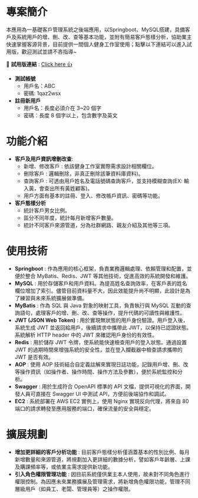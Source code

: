 # 專案簡介
本應用為一基礎客戶管理系統之後端應用，以Springboot、MySQL搭建，具備客戶及系統用戶的增、刪、改、查等基本功能，並附有簡易客戶態樣分析，協助業主快速掌握客源背景，目前提供一間個人健身工作室使用；點擊以下連結可以進入試用版，歡迎測試並請不吝指導~

🔗 **試用版連結** : <a href="https://seanhuang110633.github.io/ManageSystem_Frontend_Demo/" target="_blank" rel="noopener noreferrer"> Click here 👍</a>

+ **測試帳號**
  + 用戶名：ABC
  + 密碼: 1qaz2wsx
+ **註冊新用戶**
  + 用戶名：長度必須介在 3~20 個字
  + 密碼：長度 8 個字以上，包含數字及英文

# 功能介紹
+ **客戶及用戶資訊增刪改查**:
  +  新增、修改客戶 : 依該健身工作室實際需求設計相關欄位。
  +  刪除客戶 : 邏輯刪除，非真正刪除該筆資料庫資料)。
  +  查詢客戶 : 可透由用戶姓名及電話號碼查詢客戶，並支持模糊查詢(EX: 輸入黃，會查出所有黃姓顧客)。
  +  用戶方面有基本的註冊、登入、修改帳戶資訊、密碼等功能。
+ **客戶態樣分析** 
  + 統計客戶男女比例。
  + 區分不同年度，統計每月新增客戶數量。
  + 統計不同客戶來源管道，分為社群網路、親友介紹及其他等三項。
# 使用技術
+ **Springboot** : 作為應用的核心框架，負責業務邏輯處理、依賴管理和配置，並便於整合 MyBatis、Redis、JWT 等其他技術，促進高效的系統開發和維護。
+ **MySQL** : 用於存儲客戶和用戶資料。為提高姓名查詢效率，在客戶表的姓名欄位增加了索引。儘管目前資料量不大，因此效能提升尚不明顯，此設計是為了練習與未來系統擴展做準備。
+ **MyBatis** : 作為 SQL 與 Java 對象的映射工具，負責執行與 MySQL 互動的查詢語句，處理客戶的增、刪、改、查等操作，提升代碼的可讀性與維護性。
+ **JWT (JSON Web Token)** : 用於實現無狀態的用戶身份驗證。用戶登入後，系統生成 JWT 並返回給用戶，後續請求中攜帶此 JWT，以保持已認證狀態。系統解析 HTTP header 中的 JWT 來確認用戶身份的有效性。
+ **Redis** : 用於儲存 JWT 令牌，使系統能快速檢查用戶的登入狀態。通過設置 JWT 的過期時間來增強系統的安全性，並在登入攔截器中檢查請求攜帶的 JWT 是否有效。
+ **AOP** : 使用 AOP 技術結合自定義註解來實現日誌功能，記錄用戶增、刪、改等操作資訊（如操作者、操作時間、操作方法及參數），便於系統監控和分析。
+ **Swagger** : 用於生成符合 OpenAPI 標準的 API 文檔，提供可視化的界面，開發人員可直接在 Swagger UI 中測試 API，方便前後端協作和調試。
+ **EC2** : 系統部署在 AWS EC2 實例上，使用 Nginx 實現反向代理，將來自 80 端口的請求轉發至應用服務的端口，確保流量的安全與穩定。
# 擴展規劃
+ **增加更詳細的客戶分析功能** : 目前客戶態樣分析僅涵蓋基本的性別比例、每月新增數量和來源管道，將規劃加入更詳細的數據分析，譬如客戶年齡層、上課及購課頻率等，或依業主需求提供新功能。 
+ **引入角色權限管理功能** : 因目前系統僅供業主本人使用，故未對不同角色進行權限控制。為因應未來業務擴展及管理需求，將新增角色權限功能，管理不同層級用戶（如員工、老闆、管理員等）之操作權限。

